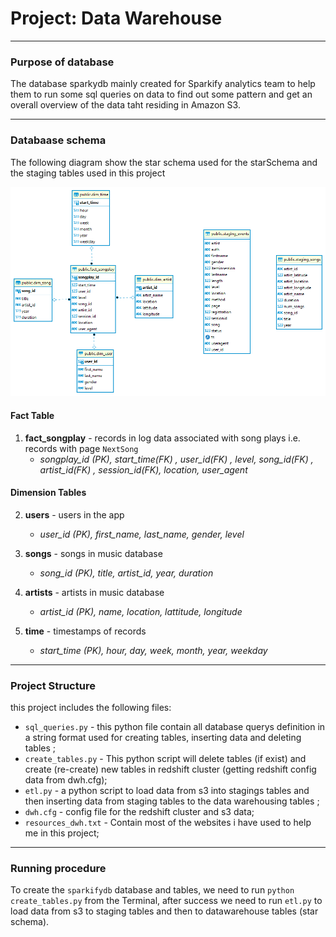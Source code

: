 # Project: Data Warehouse


------------------------------------------
### Purpose of database
The database sparkydb mainly created for Sparkify analytics team to help them to run some sql queries on data to find out some pattern and get an overall overview of the data taht residing in Amazon S3.


--------------------------------------------
### Databaase schema
The following diagram show the star schema used for the starSchema and the staging tables used in this project 

   <img src="./sparkifaydb.png" width="600">


#### Fact Table 
1. **fact_songplay** - records in log data associated with song plays i.e. records with page `NextSong` 
    + *songplay_id (PK), start_time(FK) , user_id(FK) , level, song_id(FK) , artist_id(FK) , session_id(FK), location, user_agent*

#### Dimension Tables 
2. **users** - users in the app 
    + *user_id (PK), first_name, last_name, gender, level*

3. **songs** - songs in music database
    + *song_id (PK), title, artist_id, year, duration*

4. **artists** - artists in music database
    + *artist_id (PK), name, location, lattitude, longitude*

5. **time** - timestamps of records 
    + *start_time (PK), hour, day, week, month, year, weekday*

--------------------------------------------
### Project Structure 
this project includes the following files:
+ `sql_queries.py` - this python file contain all database querys definition in a string format used for creating tables, inserting data and deleting tables ;
+ `create_tables.py` - This python script will delete tables (if exist) and create (re-create) new tables in redshift cluster (getting redshift config data from dwh.cfg);
+ `etl.py` - a python script to load data from s3 into stagings tables and then inserting data from staging tables to the data warehousing tables  ;
+ `dwh.cfg` - config file for the redshift cluster and s3 data;
+ `resources_dwh.txt` - Contain most of the websites i have used to help me in this project;

--------------------------------------------
### Running procedure

To create the `sparkifydb` database and tables, we need to run `python create_tables.py` from the Terminal, after success we need to run `etl.py` to load data from s3 to staging tables and then to datawarehouse tables (star schema). 